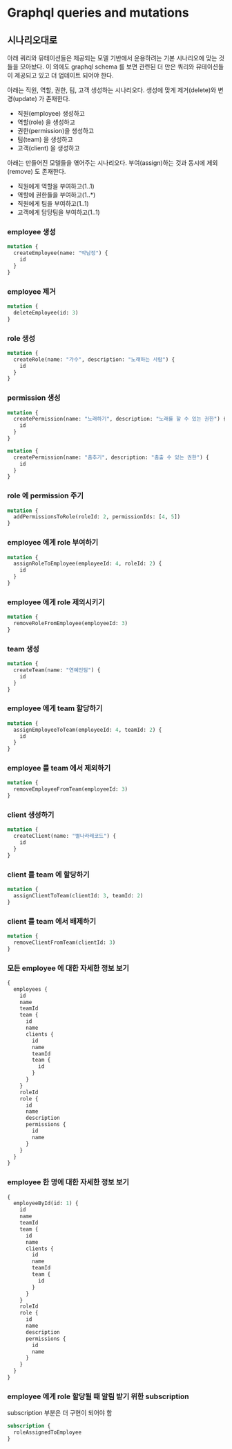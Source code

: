 # Graphql queries and mutations

## 시나리오대로

아래 쿼리와 뮤테이션들은 제공되는 모델 기반에서 운용하려는 기본 시나리오에 맞는 것들을 모아놨다. 이 외에도 graphql schema 를 보면 관련된 더 만은 쿼리와 뮤테이션들이 제공되고 있고 더 업데이트 되어야 한다.

아래는 직원, 역할, 권한, 팀, 고객 생성하는 시나리오다. 생성에 맞게 제거(delete)와 변경(update) 가 존재한다.

* 직원(employee) 생성하고
* 역할(role) 을 생성하고
* 권한(permission)을 생성하고
* 팀(team) 을 생성하고
* 고객(client) 을 생성하고

아래는 만들어진 모델들을 엮어주는 시나리오다. 부여(assign)하는 것과 동시에 제외(remove) 도 존재한다. 

* 직원에게 역할을 부여하고(1..1)
* 역할에 권한들을 부여하고(1..*)
* 직원에게 팀을 부여하고(1..1)
* 고객에게 담당팀을 부여하고(1..1)

### employee 생성

```graphql
mutation {
  createEmployee(name: "박남정") {
    id
  }
}
```

### employee 제거

```graphql
mutation {
  deleteEmployee(id: 3)
}
```

### role 생성

```graphql
mutation {
  createRole(name: "가수", description: "노래하는 사람") {
    id
  }
}
```

### permission 생성

```graphql
mutation {
  createPermission(name: "노래하기", description: "노래를 할 수 있는 권한") {
    id
  }
}

mutation {
  createPermission(name: "춤추기", description: "춤출 수 있는 권한") {
    id
  }
}
```

### role 에 permission 주기

```graphql
mutation {
  addPermissionsToRole(roleId: 2, permissionIds: [4, 5])
}
```

### employee 에게 role 부여하기

```graphql
mutation {
  assignRoleToEmployee(employeeId: 4, roleId: 2) {
    id
  }
}
```

### employee 에게 role 제외시키기

```graphql
mutation {
  removeRoleFromEmployee(employeeId: 3)
}
```

### team 생성

```graphql
mutation {
  createTeam(name: "연예인팀") {
    id
  }
}
```

### employee 에게 team 할당하기

```graphql
mutation {
  assignEmployeeToTeam(employeeId: 4, teamId: 2) {
    id
  }
}
```

### employee 를 team 에서 제외하기

```graphql
mutation {
  removeEmployeeFromTeam(employeeId: 3)
}
```

### client 생성하기

```graphql
mutation {
  createClient(name: "별나라레코드") {
    id
  }
}
```

### client 를 team 에 할당하기

```graphql
mutation {
  assignClientToTeam(clientId: 3, teamId: 2)
}
```

### client 를 team 에서 배제하기

```graphql
mutation {
  removeClientFromTeam(clientId: 3)
}
```

### 모든 employee 에 대한 자세한 정보 보기

```graphql
{
  employees {
    id
    name
    teamId
    team {
      id
      name
      clients {
        id
        name
        teamId
        team {
          id
        }
      }
    }
    roleId
    role {
      id
      name
      description
      permissions {
        id
        name
      }
    }
  }
}
```

### employee 한 명에 대한 자세한 정보 보기

```graphql
{
  employeeById(id: 1) {
    id
    name
    teamId
    team {
      id
      name
      clients {
        id
        name
        teamId
        team {
          id
        }
      }
    }
    roleId
    role {
      id
      name
      description
      permissions {
        id
        name
      }
    }
  }
}
```

### employee 에게 role 할당될 때 알림 받기 위한 subscription

subscription 부분은 더 구현이 되어야 함

```graphql
subscription {
  roleAssignedToEmployee
}
```